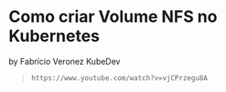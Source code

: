 # Como criar Volume NFS no Kubernetes

by Fabrício Veronez KubeDev

> `https://www.youtube.com/watch?v=vjCPrzegu8A`

